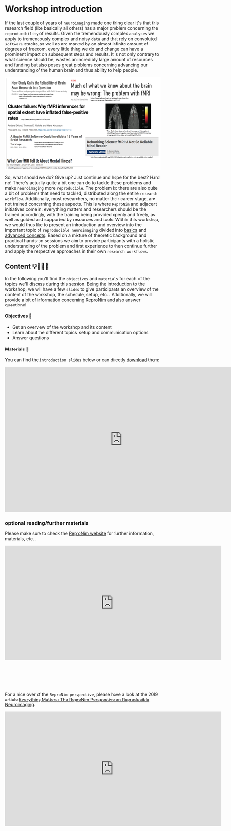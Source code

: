 # Workshop introduction

If the last couple of years of `neuroimaging` made one thing clear it's that this research field (like basically all others) has a major problem concerning the `reproducibility` of results. Given the tremendously complex `analyses` we apply to tremendously complex and noisy `data` and that rely on convoluted `software` stacks, as well as are marked by an almost infinite amount of degrees of freedom, every little thing we do and change can have a prominent impact on subsequent steps and results. It is not only contrary to what science should be, wastes an incredibly large amount of resources and funding but also poses great problems concerning advancing our understanding of the human brain and thus ability to help people.

<center>
<img src="https://raw.githubusercontent.com/ReproNim/DGPA_workshop_2022/main/workshop/static/reproducibility_neuroimaging.png" alt="reproducibility neuroimaging" style="height: 300px;">
</center>

So, what should we do? Give up? Just continue and hope for the best? Hard no! There's actually quite a bit one can do to tackle these problems and make `neuroimaging` more `reproducible`. The problem is: there are also quite a bit of problems that need to tackled, distributed along the entire `research workflow`. Additionally, most researchers, no matter their career stage, are not trained concerning these aspects. This is where `ReproNim` and adjacent initiatives come in: everything matters and researchers should be the trained accordingly, with the training being provided openly and freely, as well as guided and supported by resources and tools. Within this workshop, we would thus like to present an introduction and overview into the important topic of `reproducible neuroimaging` divided into [basics](http://www.repronim.org/DGPA_workshop_2022/basics.html) and [advanced concepts](http://www.repronim.org/DGPA_workshop_2022/advanced.html). Based on a mixture of theoretic background and practical hands-on sessions we aim to provide participants with a holistic understanding of the problem and first experience to then continue further and apply the respective approaches in their own `research workflows`.

## Content 💡👩🏽‍🏫  

In the following you'll find the `objectives` and `materials` for each of the topics we'll discuss during this session. Being the introduction to the workshop, we will have a few `slides` to give participants an overview of the content of the workshop, the schedule, setup, etc. . Additionally, we will provide a bit of information concerning [ReproNim](https://www.repronim.org/) and also answer questions!

#### Objectives 📍
- Get an overview of the workshop and its content
- Learn about the different topics, setup and communication options
- Answer questions

#### Materials 📓

You can find the `introduction slides` below or can directly [download](https://docs.google.com/presentation/d/1V8isbmxYwRBRrz1avViFZYEeKOmzQQq9_Y3mWycGfVo/present?usp=sharing) them:

<iframe src="https://docs.google.com/presentation/d/e/2PACX-1vSh9f918rvaKWOTOVRLD0At2o6AN99nVIQvkqagVBdKTmG5jR1wXQtxPc5Eei4NzBxCmY_ssw-EhlSr/embed?start=false&loop=false&delayms=3000" frameborder="0" width="760" height="469" allowfullscreen="true" mozallowfullscreen="true" webkitallowfullscreen="true"></iframe>

### optional reading/further materials

Please make sure to check the [ReproNim website](https://www.repronim.org/) for further information, materials, etc. .

<iframe src="https://www.repronim.org/" frameborder="0" width="700" height="370"></iframe>

<br/>
<br/>
<br/>
<br/>
<br/>
<br/>

For a nice over of the `ReproNim perspective`, please have a look at the 2019 article [Everything Matters: The ReproNim Perspective on Reproducible Neuroimaging](https://doi.org/10.3389/fninf.2019.00001).

<iframe src="https://www.frontiersin.org/articles/10.3389/fninf.2019.00001/full?utm_source=FRN&utm_medium=EMAIL_IRIS&utm_campaign=EMI_FRN_ARTICLEPUBLISHED_COAUTHORS&utm_content=ARTICLE_TITLE" frameborder="0" width="700" height="370"></iframe>
